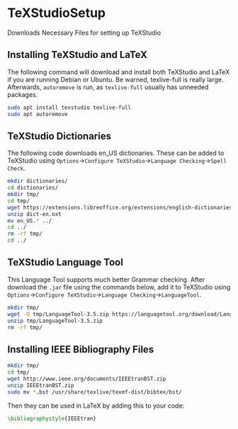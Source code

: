 # TeXStudioSetup
Downloads Necessary Files for setting up TeXStudio

## Installing TeXStudio and LaTeX

The following command will download and install both TeXStudio and LaTeX if you
are running Debian or Ubuntu. Be warned, texlive-full is really large. Afterwards,
`autoremove` is run, as `texlive-full` usually has unneeded packages.

```bash
sudo apt install texstudio texlive-full
sudo apt autoremove
```

## TeXStudio Dictionaries

The following code downloads en_US dictionaries. These can be added to TeXStudio
using `Options`->`Configure TeXStudio`->`Language Checking`->`Spell Check`.

```bash
mkdir dictionaries/
cd dictionaries/
mkdir tmp/
cd tmp/
wget https://extensions.libreoffice.org/extensions/english-dictionaries/2016.09.01/@@download/file/dict-en.oxt 
unzip dict-en.oxt
mv en_US.* ../
cd ../
rm -rf tmp/
cd ../
```

## TeXStudio Language Tool
This Language Tool supports much better Grammar checking. After download the
`.jar` file using the commands below, add it to TeXStudio
using `Options`->`Configure TeXStudio`->`Language Checking`->`LanguageTool`.

```bash
mkdir tmp/
wget -O tmp/LanguageTool-3.5.zip https://languagetool.org/download/LanguageTool-3.5.zip
unzip tmp/LanguageTool-3.5.zip 
rm -rf tmp/
```

## Installing IEEE Bibliography Files

```bash
mkdir tmp/
cd tmp/
wget http://www.ieee.org/documents/IEEEtranBST.zip
unzip IEEEtranBST.zip
sudo mv *.bst /usr/share/texlive/texmf-dist/bibtex/bst/
```

Then they can be used in LaTeX by adding this to your code:
```latex
\bibliographystyle{IEEEtran}
```


